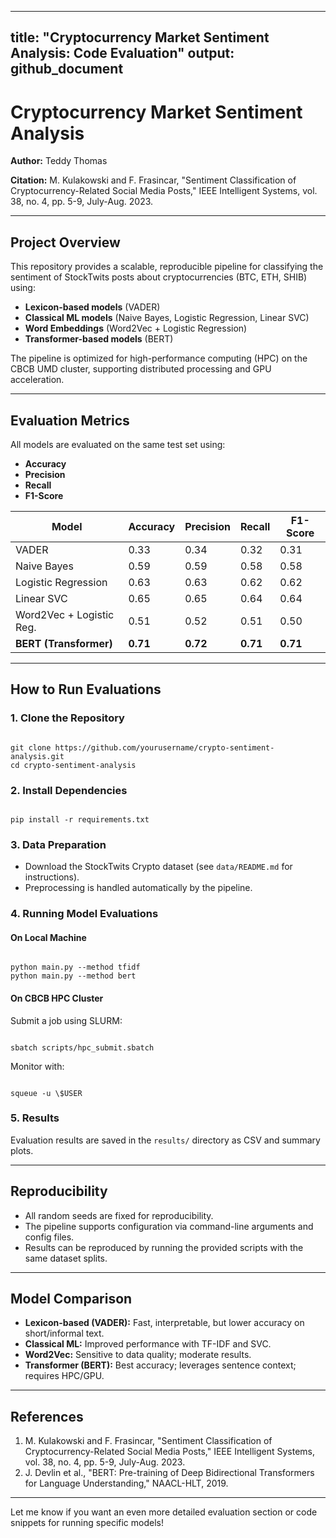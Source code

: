 


---
title: "Cryptocurrency Market Sentiment Analysis: Code Evaluation"
output: github_document
---

# Cryptocurrency Market Sentiment Analysis

**Author:** Teddy Thomas  

**Citation:** M. Kulakowski and F. Frasincar, "Sentiment Classification of Cryptocurrency-Related Social Media Posts," IEEE Intelligent Systems, vol. 38, no. 4, pp. 5-9, July-Aug. 2023.

---

## Project Overview

This repository provides a scalable, reproducible pipeline for classifying the sentiment of StockTwits posts about cryptocurrencies (BTC, ETH, SHIB) using:

- **Lexicon-based models** (VADER)
- **Classical ML models** (Naive Bayes, Logistic Regression, Linear SVC)
- **Word Embeddings** (Word2Vec + Logistic Regression)
- **Transformer-based models** (BERT)

The pipeline is optimized for high-performance computing (HPC) on the CBCB UMD cluster, supporting distributed processing and GPU acceleration.


---

## Evaluation Metrics

All models are evaluated on the same test set using:

- **Accuracy**
- **Precision**
- **Recall**
- **F1-Score**

| Model                      | Accuracy | Precision | Recall | F1-Score |
|----------------------------|----------|-----------|--------|----------|
| VADER                      | 0.33     | 0.34      | 0.32   | 0.31     |
| Naive Bayes                | 0.59     | 0.59      | 0.58   | 0.58     |
| Logistic Regression        | 0.63     | 0.63      | 0.62   | 0.62     |
| Linear SVC                 | 0.65     | 0.65      | 0.64   | 0.64     |
| Word2Vec + Logistic Reg.   | 0.51     | 0.52      | 0.51   | 0.50     |
| **BERT (Transformer)**     | **0.71** | **0.72**  | **0.71**| **0.71** |

---

## How to Run Evaluations

### 1. Clone the Repository

```

git clone https://github.com/yourusername/crypto-sentiment-analysis.git
cd crypto-sentiment-analysis

```

### 2. Install Dependencies

```

pip install -r requirements.txt

```

### 3. Data Preparation

- Download the StockTwits Crypto dataset (see `data/README.md` for instructions).
- Preprocessing is handled automatically by the pipeline.

### 4. Running Model Evaluations

#### On Local Machine

```

python main.py --method tfidf
python main.py --method bert

```

#### On CBCB HPC Cluster

Submit a job using SLURM:

```

sbatch scripts/hpc_submit.sbatch

```

Monitor with:

```

squeue -u \$USER

```

### 5. Results

Evaluation results are saved in the `results/` directory as CSV and summary plots.

---

## Reproducibility

- All random seeds are fixed for reproducibility.
- The pipeline supports configuration via command-line arguments and config files.
- Results can be reproduced by running the provided scripts with the same dataset splits.

---

## Model Comparison

- **Lexicon-based (VADER):** Fast, interpretable, but lower accuracy on short/informal text.
- **Classical ML:** Improved performance with TF-IDF and SVC.
- **Word2Vec:** Sensitive to data quality; moderate results.
- **Transformer (BERT):** Best accuracy; leverages sentence context; requires HPC/GPU.

---

## References

1. M. Kulakowski and F. Frasincar, "Sentiment Classification of Cryptocurrency-Related Social Media Posts," IEEE Intelligent Systems, vol. 38, no. 4, pp. 5-9, July-Aug. 2023.
2. J. Devlin et al., "BERT: Pre-training of Deep Bidirectional Transformers for Language Understanding," NAACL-HLT, 2019.

---

Let me know if you want an even more detailed evaluation section or code snippets for running specific models!

